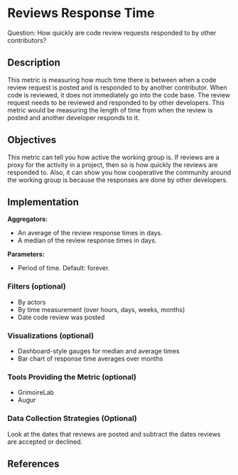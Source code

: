 # Reviews Response Time

Question: How quickly are code review requests responded to by other contributors?

## Description
This metric is measuring how much time there is between when a code review request is posted and is responded to by another contributor. When code is reviewed, it does not immediately go into the code base. The review request needs to be reviewed and responded to by other developers. This metric would be measuring the length of time from when the review is posted and another developer responds to it.

## Objectives
This metric can tell you how active the working group is. If reviews are a proxy for the activity in a project, then so is how quickly the reviews are responded to. Also, it can show you how cooperative the community around the working group is because the responses are done by other developers.

## Implementation
**Aggregators:**
* An average of the review response times in days.
* A median of the review response times in days.

**Parameters:**
* Period of time. Default: forever.

### Filters (optional)
* By actors
* By time measurement (over hours, days, weeks, months)
* Date code review was posted

### Visualizations (optional)
* Dashboard-style gauges for median and average times
* Bar chart of response time averages over months

### Tools Providing the Metric (optional)
* GrimoireLab
* Augur

### Data Collection Strategies (Optional)
Look at the dates that reviews are posted and subtract the dates reviews are accepted or declined.

## References

